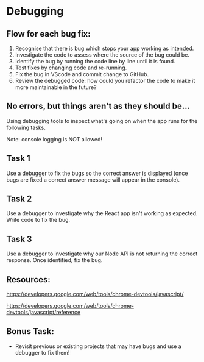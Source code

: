 # Debugging

## Flow for each bug fix:

1. Recognise that there is bug which stops your app working as intended.
2. Investigate the code to assess where the source of the bug could be.
3. Identify the bug by running the code line by line until it is found.
4. Test fixes by changing code and re-running.
5. Fix the bug in VScode and commit change to GitHub.
6. Review the debugged code: how could you refactor the code to make it more maintainable in the future?

## No errors, but things aren't as they should be...

Using debugging tools to inspect what's going on when the app runs for the following tasks. 

Note: console logging is NOT allowed!

## Task 1

Use a debugger to fix the bugs so the correct answer is displayed (once bugs are fixed a correct answer message will appear in the console).

## Task 2

Use a debugger to investigate why the React app isn't working as expected. Write code to fix the bug.

## Task 3

Use a debugger to investigate why our Node API is not returning the correct response. Once identified, fix the bug.

## Resources:

https://developers.google.com/web/tools/chrome-devtools/javascript/

https://developers.google.com/web/tools/chrome-devtools/javascript/reference

## Bonus Task:

- Revisit previous or existing projects that may have bugs and use a debugger to fix them!
